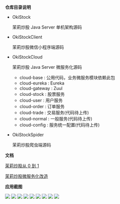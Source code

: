 **仓库目录说明**

* OkiStock 

	茉莉炒股 Java Server 单机架构源码
	
* OkiStockClient

	茉莉炒股微信小程序端源码

* OkiStockCloud

	茉莉炒股 Java Server 微服务化源码

	* cloud-base : 公用代码，业务微服务模块依赖此包
	* cloud-eureka : Eureka 
	* cloud-gateway : Zuul
	* cloud-stock : 股票服务
	* cloud-user : 用户服务
	* cloud-order : 订单服务
	* cloud-trade : 交易服务(代码待上传)
	* cloud-normal : 一般服务(代码待上传)
	* cloud-config : 服务统一配置(代码待上传)
	
* OkiStockSpider

	茉莉炒股爬虫端源码
	
	
**文档**

[茉莉炒股从 0 到 1](https://github.com/luoyuoki/okistock/wiki/%E8%8C%89%E8%8E%89%E7%82%92%E8%82%A1%E4%BB%8E-0-%E5%88%B0-1)

[茉莉炒股微服务化改造](https://github.com/luoyuoki/okistock/wiki/%E8%8C%89%E8%8E%89%E7%82%92%E8%82%A1%E5%BE%AE%E6%9C%8D%E5%8A%A1%E5%8C%96%E6%94%B9%E9%80%A0)


**应用截图**


![](https://github.com/luoyuoki/images/blob/master/app/1.jpg?raw=true)	![](https://github.com/luoyuoki/images/blob/master/app/2.jpg?raw=true)
	![](https://github.com/luoyuoki/images/blob/master/app/3.jpg?raw=true)
		![](https://github.com/luoyuoki/images/blob/master/app/4.jpg?raw=true)
			![](https://github.com/luoyuoki/images/blob/master/app/5.jpg?raw=true)
				![](https://github.com/luoyuoki/images/blob/master/app/6.jpg?raw=true)
					![](https://github.com/luoyuoki/images/blob/master/app/7.jpg?raw=true)
						![](https://github.com/luoyuoki/images/blob/master/app/8.jpg?raw=true)
							![](https://github.com/luoyuoki/images/blob/master/app/9.jpg?raw=true)		